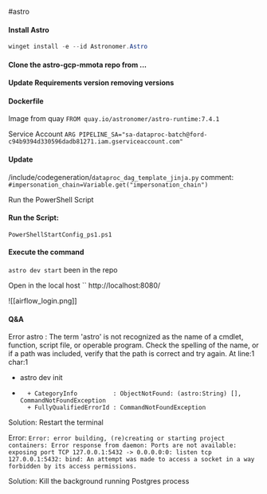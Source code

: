 #astro

#### Install Astro
```PowerShell
winget install -e --id Astronomer.Astro
```

#### Clone the astro-gcp-mmota repo from ...

#### Update Requirements version removing versions

#### Dockerfile

Image from quay
`FROM quay.io/astronomer/astro-runtime:7.4.1`

Service Account
`ARG PIPELINE_SA="sa-dataproc-batch@ford-c94b9394d330596dadb81271.iam.gserviceaccount.com"`

#### Update
/include/codegeneration/`dataproc_dag_template_jinja.py`
	comment:
	`#impersonation_chain=Variable.get("impersonation_chain")`

Run the PowerShell Script

#### Run the Script:
`PowerShellStartConfig_ps1.ps1`

#### Execute the command
`astro dev start` been in the repo


Open in the local host
``
http://localhost:8080/

![[airflow_login.png]]







#### Q&A

Error
astro : The term 'astro' is not recognized as the name of a cmdlet, function, script file, or operable program. Check the spelling of the name, or if a path was included, verify that the path is correct and try again.
At line:1 char:1                                                                         
+ astro dev init                                                                         
+ ~~~~~                                                                                  
    + CategoryInfo          : ObjectNotFound: (astro:String) [], CommandNotFoundException
    + FullyQualifiedErrorId : CommandNotFoundException 

Solution:
Restart the terminal


Error:
`Error: error building, (re)creating or starting project containers: Error response from daemon: Ports are not available: exposing port TCP 127.0.0.1:5432 -> 0.0.0.0:0: listen tcp 127.0.0.1:5432: bind: An attempt was made to access a socket in a way forbidden by its access permissions.`

Solution:
Kill the background running Postgres process





